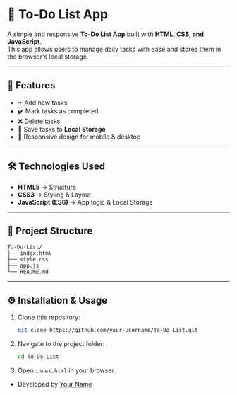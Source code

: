 # 📝 To-Do List App

A simple and responsive **To-Do List App** built with **HTML, CSS, and JavaScript**.  
This app allows users to manage daily tasks with ease and stores them in the browser's local storage.

---

## 🚀 Features

- ➕ Add new tasks  
- ✔️ Mark tasks as completed  
- ❌ Delete tasks  
- 💾 Save tasks to **Local Storage**  
- 📱 Responsive design for mobile & desktop  

---

## 🛠️ Technologies Used

- **HTML5** → Structure  
- **CSS3** → Styling & Layout  
- **JavaScript (ES6)** → App logic & Local Storage  

---

## 📂 Project Structure

```
To-Do-List/
├── index.html
├── style.css
├── app.js
└── README.md
```

---

## ⚙️ Installation & Usage

1. Clone this repository:
   ```bash
   git clone https://github.com/your-username/To-Do-List.git
   ```

2. Navigate to the project folder:
   ```bash
   cd To-Do-List
   ```

3. Open `index.html` in your browser.  



- Developed by [Your Name](https://github.com/your-username)  
